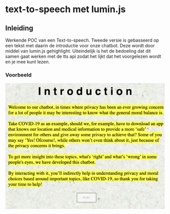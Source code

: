 # text-to-speech met lumin.js

## Inleiding
Werkende POC van een Text-to-speech. Tweede versie is gebasseerd op een tekst met daarin de introductie voor onze chatbot. Deze wordt door middel van lumin.js gehighlight. Uiteindelijk is het de bedoeling dat dit samen gaat werken met de tts api zodat het lijkt dat het voorgelezen wordt en je mee kunt lezen.

### Voorbeeld
![voorbeeld](https://github.com/Juvarile/text-to-speech/blob/interactieve/Schermafbeelding%202020-06-23%20om%2011.17.28.png?raw=true)

